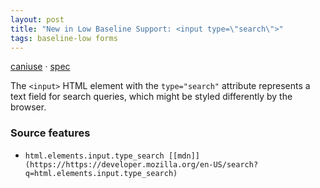 ```yaml
---
layout: post
title: "New in Low Baseline Support: <input type=\"search\">"
tags: baseline-low forms
---
```


[caniuse](https://caniuse.com/?search=search-input-type) · [spec](https://html.spec.whatwg.org/multipage/input.html#text-(type=text)-state-and-search-state-(type=search))

The `<input>` HTML element with the `type="search"` attribute represents a text field for search queries, which might be styled differently by the browser.

### Source features

- ``html.elements.input.type_search [[mdn]](https://https://developer.mozilla.org/en-US/search?q=html.elements.input.type_search)``
